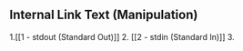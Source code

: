 ## Internal Link Text (Manipulation)
1.[[1 - stdout (Standard Out)]]
2. [[2 - stdin (Standard In)]]
3. 
